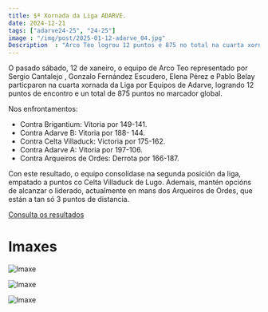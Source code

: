 ```yaml
---
title: $ª Xornada da Liga ADARVE.
date: 2024-12-21
tags: ["adarve24-25", "24-25"]
image : "/img/post/2025-01-12-adarve_04.jpg"
Description  : "Arco Teo logrou 12 puntos e 875 no total na cuarta xornada da Liga por Equipos de Adarve, demostrando gran competitividade e mellora continua."
---
```


O pasado sábado, 12 de xaneiro, o equipo de Arco Teo representado por Sergio Cantalejo , Gonzalo Fernández Escudero, Elena Pérez  e Pablo Belay particparon na cuarta xornada da Liga por Equipos de Adarve, logrando 12 puntos de encontro e un total de 875 puntos no marcador global.

Nos enfrontamentos:

- Contra Brigantium: Vitoria por 149-141.
- Contra Adarve B: Vitoria por 188- 144.
- Contra Celta Villaduck: Victoria por 175-162.
- Contra Adarve A: Vitoria por 197-106.
- Contra Arqueiros de Ordes: Derrota por 166-187.


Con este resultado, o equipo consolídase na segunda posición da liga, empatado a puntos co Celta Villaduck de Lugo. Ademais, mantén opcións de alcanzar o liderado, actualmente en mans dos Arqueiros de Ordes, que están a tan só 3 puntos de distancia.

 



[Consulta os resultados](https://docs.google.com/spreadsheets/d/1gygWKIQX21a8ha2O_VllJcGtSTHoihNjnocNm11XQVo/edit?gid=351339145#gid=351339145)


# Imaxes


![Imaxe](../2025-01-12-adarve-xor4/01.jpg)

![Imaxe](../2025-01-12-adarve-xor4/res01.jpg)


![Imaxe](../2025-01-12-adarve-xor4/res02.jpg)

